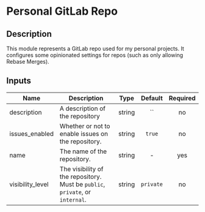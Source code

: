 # Personal GitLab Repo

## Description

This module represents a GitLab repo used for my personal projects. It configures some
opinionated settings for repos (such as only allowing Rebase Merges).

## Inputs

| Name | Description | Type | Default | Required |
|------|-------------|:----:|:-----:|:-----:|
| description | A description of the repository | string | `` | no |
| issues\_enabled | Whether or not to enable issues on the repository. | string | `true` | no |
| name | The name of the repository. | string | - | yes |
| visibility\_level | The visibility of the repository. Must be `public`, `private`, or `internal`. | string | `private` | no |
